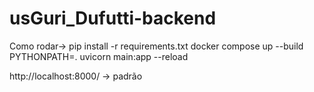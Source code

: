 # usGuri_Dufutti-backend
Como rodar->
pip install -r requirements.txt
docker compose up --build
PYTHONPATH=. uvicorn main:app --reload



http://localhost:8000/ -> padrão
